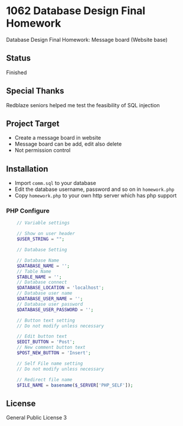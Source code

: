 # 1062 Database Design Final Homework
Database Design Final Homework: Message board (Website base)

## Status
Finished

## Special Thanks
Redblaze seniors helped me test the feasibility of SQL injection

## Project Target
* Create a message board in website
* Message board can be add, edit also delete
* Not permission control

## Installation
* Import `comm.sql` to your database
* Edit the database username, password and so on in `homework.php`
* Copy `homework.php` to your own http server which has php support

### PHP Configure

```php
	// Variable settings

	// Show on user header
	$USER_STRING = "";

	// Database Setting

	// Database Name
	$DATABASE_NAME = ''; 
	// Table Name
	$TABLE_NAME = '';
	// Database connect
	$DATABASE_LOCATION = 'localhost';
	// Database user name
	$DATABASE_USER_NAME = '';
	// Database user password
	$DATABASE_USER_PASSWORD = '';

	// Button text setting
	// Do not modify unless necessary

	// Edit button text
	$EDIT_BUTTON = 'Post';
	// New comment button text
	$POST_NEW_BUTTON = 'Insert';

	// Self File name setting
	// Do not modify unless necessary

	// Redirect file name
	$FILE_NAME = basename($_SERVER['PHP_SELF']);
```

## License
General Public License 3
